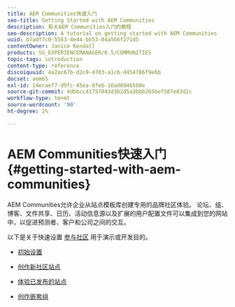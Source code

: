 ```yaml
---
title: AEM Communities快速入门
seo-title: Getting Started with AEM Communities
description: 有关AEM Communities入门的教程
seo-description: A tutorial on getting started with AEM Communities
uuid: b7adf7c0-5563-4e44-bb53-04a566f271d5
contentOwner: Janice Kendall
products: SG_EXPERIENCEMANAGER/6.5/COMMUNITIES
topic-tags: introduction
content-type: reference
discoiquuid: 4a2ac67b-d2c9-4703-a1cb-d454786f9e6b
docset: aem65
exl-id: 14ecaef7-d9fc-45ea-8feb-16ad8946508e
source-git-commit: 4dbbcc41757843d3b2d5a3bbb2656ef587e83d2c
workflow-type: tm+mt
source-wordcount: '90'
ht-degree: 2%

---
```


# AEM Communities快速入门 {#getting-started-with-aem-communities}

AEM Communities允许企业从站点模板库创建专用的品牌社区体验。 论坛、组、博客、文件共享、日历、活动信息源以及扩展的用户配置文件可以集成到您的网站中，以促进预测者、客户和公司之间的交互。

以下是关于快速设置 [参与社区](/help/communities/overview.md#engagement-community) 用于演示或开发目的。

* [初始设置](/help/communities/setup.md)

* [创作新社区站点](/help/communities/create-site.md)

* [体验已发布的站点](/help/communities/published-site.md)

* [创作嵌套组](/help/communities/nested-groups.md)
